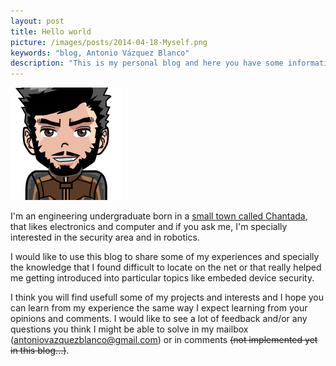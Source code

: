 ```yaml
---
layout: post
title: Hello world
picture: /images/posts/2014-04-18-Myself.png
keywords: "blog, Antonio Vázquez Blanco"
description: "This is my personal blog and here you have some information about me."
---
```


![antoniovazquezblanco](/images/posts/2014-04-18-Myself.png "Antonio Vázquez Blanco")

I'm an engineering undergraduate born in a [small town called Chantada](https://www.google.com/maps/place/Chantada), that likes electronics and computer and if you ask me, I'm specially interested in the security area 
and in robotics.  

<!--more-->

I would like to use this blog to share some of my experiences and specially the knowledge that I found difficult to locate on the net or that really helped me getting introduced into particular topics like embeded 
device security.  

I think you will find usefull some of my projects and interests and I hope you can learn from my experience the same way I expect learning from your opinions and comments. I would like to see a lot of feedback and/or 
any questions you think I might be able to solve in my mailbox (<antoniovazquezblanco@gmail.com>) or in comments <span style="text-decoration:line-through">(not implemented yet in this blog...)</span>.
